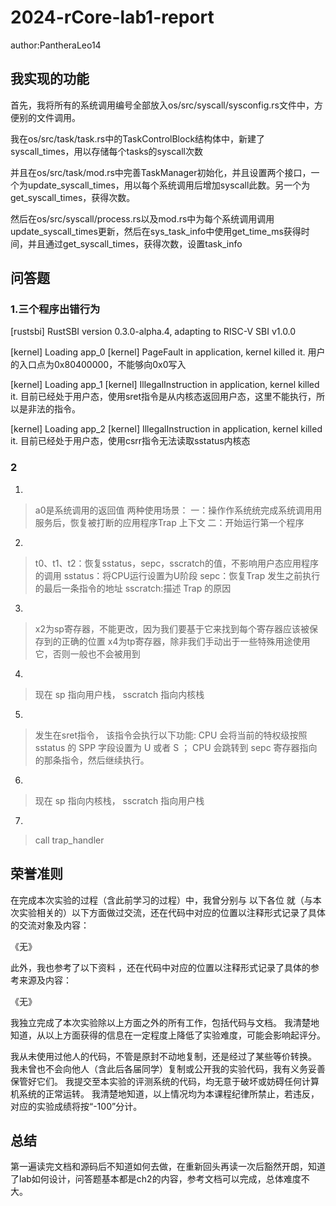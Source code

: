 # 2024-rCore-lab1-report
author:PantheraLeo14

## 我实现的功能

首先，我将所有的系统调用编号全部放入os/src/syscall/sysconfig.rs文件中，方便别的文件调用。

我在os/src/task/task.rs中的TaskControlBlock结构体中，新建了syscall_times，用以存储每个tasks的syscall次数

并且在os/src/task/mod.rs中完善TaskManager初始化，并且设置两个接口，一个为update_syscall_times，用以每个系统调用后增加syscall此数。另一个为get_syscall_times，获得次数。

然后在os/src/syscall/process.rs以及mod.rs中为每个系统调用调用update_syscall_times更新，然后在sys_task_info中使用get_time_ms获得时间，并且通过get_syscall_times，获得次数，设置task_info

## 问答题

### 1.三个程序出错行为
[rustsbi] RustSBI version 0.3.0-alpha.4, adapting to RISC-V SBI v1.0.0

[kernel] Loading app_0
[kernel] PageFault in application, kernel killed it.
用户的入口点为0x80400000，不能够向0x0写入

[kernel] Loading app_1
[kernel] IllegalInstruction in application, kernel killed it.
目前已经处于用户态，使用sret指令是从内核态返回用户态，这里不能执行，所以是非法的指令。

[kernel] Loading app_2
[kernel] IllegalInstruction in application, kernel killed it.
目前已经处于用户态，使用csrr指令无法读取sstatus内核态

### 2

1.
>a0是系统调用的返回值
两种使用场景：
一：操作作系统统完成系统调用用服务后，恢复被打断的应用程序Trap 上下文
二：开始运行第一个程序

2.
>t0、t1、t2：恢复sstatus，sepc，sscratch的值，不影响用户态应用程序的调用
sstatus：将CPU运行设置为U阶段
sepc：恢复Trap 发生之前执行的最后一条指令的地址
sscratch:描述 Trap 的原因

3.
>x2为sp寄存器，不能更改，因为我们要基于它来找到每个寄存器应该被保存到的正确的位置
x4为tp寄存器，除非我们手动出于一些特殊用途使用它，否则一般也不会被用到

4.
>现在 sp 指向用户栈， sscratch 指向内核栈

5.
>发生在sret指令，
该指令会执行以下功能:
CPU 会将当前的特权级按照 sstatus 的 SPP 字段设置为 U 或者 S ；
CPU 会跳转到 sepc 寄存器指向的那条指令，然后继续执行。


6.
>现在 sp 指向内核栈， sscratch 指向用户栈


7.
>call trap_handler

##  荣誉准则

在完成本次实验的过程（含此前学习的过程）中，我曾分别与 以下各位 就（与本次实验相关的）以下方面做过交流，还在代码中对应的位置以注释形式记录了具体的交流对象及内容：

《无》

此外，我也参考了以下资料 ，还在代码中对应的位置以注释形式记录了具体的参考来源及内容：

《无》

我独立完成了本次实验除以上方面之外的所有工作，包括代码与文档。 我清楚地知道，从以上方面获得的信息在一定程度上降低了实验难度，可能会影响起评分。

我从未使用过他人的代码，不管是原封不动地复制，还是经过了某些等价转换。 我未曾也不会向他人（含此后各届同学）复制或公开我的实验代码，我有义务妥善保管好它们。 我提交至本实验的评测系统的代码，均无意于破坏或妨碍任何计算机系统的正常运转。 我清楚地知道，以上情况均为本课程纪律所禁止，若违反，对应的实验成绩将按“-100”分计。

## 总结

第一遍读完文档和源码后不知道如何去做，在重新回头再读一次后豁然开朗，知道了lab如何设计，问答题基本都是ch2的内容，参考文档可以完成，总体难度不大。